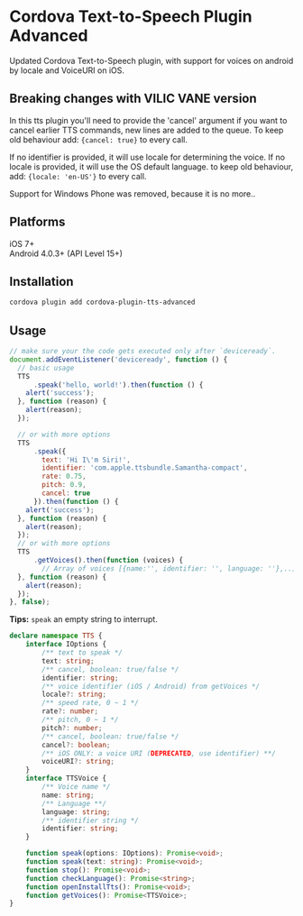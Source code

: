 # Cordova Text-to-Speech Plugin Advanced
Updated Cordova Text-to-Speech plugin, with support for voices on android by locale and VoiceURI on iOS.

## Breaking changes with VILIC VANE version
In this tts plugin you'll need to provide the 'cancel' argument if you want to cancel earlier TTS commands, new lines are added to the queue. 
To keep old behaviour add: `{cancel: true}` to every call.

If no identifier is provided, it will use locale for determining the voice.
If no locale is provided, it will use the OS default language. to keep old behaviour, add: `{locale: 'en-US'}` to every call.

Support for Windows Phone was removed, because it is no more..

## Platforms

iOS 7+  
Android 4.0.3+ (API Level 15+)

## Installation

```sh
cordova plugin add cordova-plugin-tts-advanced
```

## Usage

```javascript
// make sure your the code gets executed only after `deviceready`.
document.addEventListener('deviceready', function () {
  // basic usage
  TTS
      .speak('hello, world!').then(function () {
    alert('success');
  }, function (reason) {
    alert(reason);
  });

  // or with more options
  TTS
      .speak({
        text: 'Hi I\'m Siri!',
        identifier: 'com.apple.ttsbundle.Samantha-compact',
        rate: 0.75,
        pitch: 0.9,
        cancel: true
      }).then(function () {
    alert('success');
  }, function (reason) {
    alert(reason);
  });
  // or with more options
  TTS
      .getVoices().then(function (voices) {
        // Array of voices [{name:'', identifier: '', language: ''},..] see TS-declarations
  }, function (reason) {
    alert(reason);
  });
}, false);
```

**Tips:** `speak` an empty string to interrupt.

```typescript
declare namespace TTS {
    interface IOptions {
        /** text to speak */
        text: string;
        /** cancel, boolean: true/false */
        identifier: string;
        /** voice identifier (iOS / Android) from getVoices */
        locale?: string;
        /** speed rate, 0 ~ 1 */
        rate?: number;
        /** pitch, 0 ~ 1 */
        pitch?: number;
        /** cancel, boolean: true/false */
        cancel?: boolean;
        /** iOS ONLY: a voice URI (DEPRECATED, use identifier) **/
        voiceURI?: string;
    }
    interface TTSVoice {
        /** Voice name */
        name: string;
        /** Language **/
        language: string;
        /** identifier string */
        identifier: string;
    }

    function speak(options: IOptions): Promise<void>;
    function speak(text: string): Promise<void>;
    function stop(): Promise<void>;
    function checkLanguage(): Promise<string>;
    function openInstallTts(): Promise<void>;
    function getVoices(): Promise<TTSVoice>;
}
```
